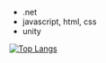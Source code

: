 - .net
- javascript, html, css
- unity


[![Top Langs](https://github-readme-stats.vercel.app/api/top-langs/?username=mattyonice)](https://github.com/mattyonice/github-readme-stats)
